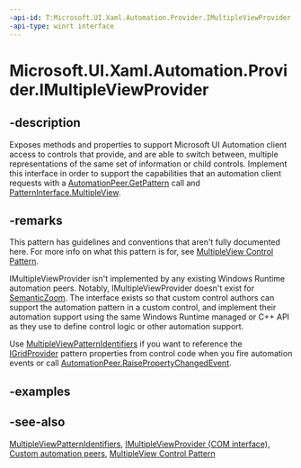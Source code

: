 ```yaml
---
-api-id: T:Microsoft.UI.Xaml.Automation.Provider.IMultipleViewProvider
-api-type: winrt interface
---
```


<!-- Interface syntax.
public interface IMultipleViewProvider : 
-->

# Microsoft.UI.Xaml.Automation.Provider.IMultipleViewProvider

## -description
Exposes methods and properties to support Microsoft UI Automation client access to controls that provide, and are able to switch between, multiple representations of the same set of information or child controls. Implement this interface in order to support the capabilities that an automation client requests with a [AutomationPeer.GetPattern](../microsoft.ui.xaml.automation.peers/automationpeer_getpattern_1700082720.md) call and [PatternInterface.MultipleView](../microsoft.ui.xaml.automation.peers/patterninterface.md).

## -remarks
This pattern has guidelines and conventions that aren't fully documented here. For more info on what this pattern is for, see [MultipleView Control Pattern](/windows/desktop/WinAuto/uiauto-implementingmultipleview).

IMultipleViewProvider isn't implemented by any existing Windows Runtime automation peers. Notably, IMultipleViewProvider doesn't exist for [SemanticZoom](../microsoft.ui.xaml.controls/semanticzoom.md). The interface exists so that custom control authors can support the automation pattern in a custom control, and implement their automation support using the same Windows Runtime managed or C++ API as they use to define control logic or other automation support.

Use [MultipleViewPatternIdentifiers](../microsoft.ui.xaml.automation/multipleviewpatternidentifiers.md) if you want to reference the [IGridProvider](igridprovider.md) pattern properties from control code when you fire automation events or call [AutomationPeer.RaisePropertyChangedEvent](../microsoft.ui.xaml.automation.peers/automationpeer_raisepropertychangedevent_482333374.md).

## -examples

## -see-also
[MultipleViewPatternIdentifiers](../microsoft.ui.xaml.automation/multipleviewpatternidentifiers.md), [IMultipleViewProvider (COM interface)](/windows/desktop/api/uiautomationcore/nn-uiautomationcore-imultipleviewprovider), [Custom automation peers](/windows/uwp/accessibility/custom-automation-peers), [MultipleView Control Pattern](/windows/desktop/WinAuto/uiauto-implementingmultipleview)
